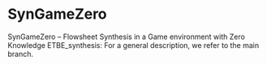 # SynGameZero
SynGameZero – Flowsheet Synthesis in a Game environment with Zero Knowledge
ETBE_synthesis: For a general description, we refer to the main branch.
